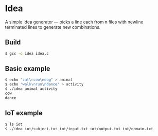 # Idea
A simple idea generator — picks a line each from n files with newline terminated lines to generate new combinations.

## Build
```bash
$ gcc -o idea idea.c
```

## Basic example
```bash
$ echo "cat\ncow\ndog" > animal
$ echo "walk\nrun\ndance" > activity
$ ./idea animal activity
cow
dance
```

## IoT example
```bash
$ ls iot
$ ./idea iot/subject.txt iot/input.txt iot/output.txt iot/domain.txt
```

